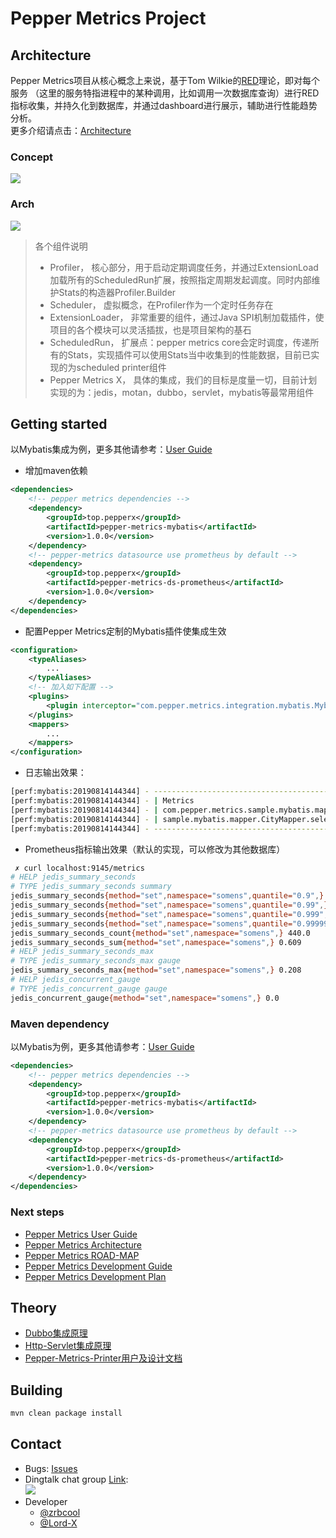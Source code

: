 # Pepper Metrics Project  
## Architecture  
Pepper Metrics项目从核心概念上来说，基于Tom Wilkie的[RED](https://grafana.com/blog/2018/08/02/the-red-method-how-to-instrument-your-services/)理论，即对每个服务
（这里的服务特指进程中的某种调用，比如调用一次数据库查询）进行RED指标收集，并持久化到数据库，并通过dashboard进行展示，辅助进行性能趋势分析。  
更多介绍请点击：[Architecture](./docs/Architecture.md)
### Concept
![](http://oss.zrbcool.top/picgo/pepper-metrics-concept.png)
### Arch
![](http://oss.zrbcool.top/picgo/pepper-metrics-arch-2019-08-14.png)
> 各个组件说明
> - Profiler， 核心部分，用于启动定期调度任务，并通过ExtensionLoad加载所有的ScheduledRun扩展，按照指定周期发起调度。同时内部维护Stats的构造器Profiler.Builder
> - Scheduler， 虚拟概念，在Profiler作为一个定时任务存在
> - ExtensionLoader， 非常重要的组件，通过Java SPI机制加载插件，使项目的各个模块可以灵活插拔，也是项目架构的基石
> - ScheduledRun， 扩展点：pepper metrics core会定时调度，传递所有的Stats，实现插件可以使用Stats当中收集到的性能数据，目前已实现的为scheduled printer组件
> - Pepper Metrics X， 具体的集成，我们的目标是度量一切，目前计划实现的为：jedis，motan，dubbo，servlet，mybatis等最常用组件
## Getting started  
以Mybatis集成为例，更多其他请参考：[User Guide](./docs/User_guide.md#samples)  
- 增加maven依赖
```xml
<dependencies>
    <!-- pepper metrics dependencies -->
    <dependency>
        <groupId>top.pepperx</groupId>
        <artifactId>pepper-metrics-mybatis</artifactId>
        <version>1.0.0</version>
    </dependency>
    <!-- pepper-metrics datasource use prometheus by default -->
    <dependency>
        <groupId>top.pepperx</groupId>
        <artifactId>pepper-metrics-ds-prometheus</artifactId>
        <version>1.0.0</version>
    </dependency>
</dependencies>
```
- 配置Pepper Metrics定制的Mybatis插件使集成生效
```xml
<configuration>
    <typeAliases>
        ...
    </typeAliases>
    <!-- 加入如下配置 -->
    <plugins>
        <plugin interceptor="com.pepper.metrics.integration.mybatis.MybatisProfilerPlugin" />
    </plugins>
    <mappers>
        ...
    </mappers>
</configuration>
```
- 日志输出效果：
```bash
[perf:mybatis:20190814144344] - --------------------------------------------------------------------------------------------------------------------------------------------------------------
[perf:mybatis:20190814144344] - | Metrics                                                                       Max(ms) Concurrent     Error     Count   P90(ms)   P99(ms)  P999(ms)     Qps | 
[perf:mybatis:20190814144344] - | com.pepper.metrics.sample.mybatis.mapper.HotelMapper.selectByCityId               3.4          0         0      1950       0.7       1.7       3.3    32.5 | 
[perf:mybatis:20190814144344] - | sample.mybatis.mapper.CityMapper.selectCityById                                  58.7          0         0      1950       0.7       2.4      58.7    32.5 | 
[perf:mybatis:20190814144344] - --------------------------------------------------------------------------------------------------------------------------------------------------------------
```
- Prometheus指标输出效果（默认的实现，可以修改为其他数据库）
```bash
 ✗ curl localhost:9145/metrics
# HELP jedis_summary_seconds  
# TYPE jedis_summary_seconds summary
jedis_summary_seconds{method="set",namespace="somens",quantile="0.9",} 9.8304E-4
jedis_summary_seconds{method="set",namespace="somens",quantile="0.99",} 9.8304E-4
jedis_summary_seconds{method="set",namespace="somens",quantile="0.999",} 0.209682432
jedis_summary_seconds{method="set",namespace="somens",quantile="0.99999",} 0.209682432
jedis_summary_seconds_count{method="set",namespace="somens",} 440.0
jedis_summary_seconds_sum{method="set",namespace="somens",} 0.609
# HELP jedis_summary_seconds_max  
# TYPE jedis_summary_seconds_max gauge
jedis_summary_seconds_max{method="set",namespace="somens",} 0.208
# HELP jedis_concurrent_gauge  
# TYPE jedis_concurrent_gauge gauge
jedis_concurrent_gauge{method="set",namespace="somens",} 0.0
```
### Maven dependency
以Mybatis为例，更多其他请参考：[User Guide](./docs/User_guide.md#samples)  
```xml
<dependencies>
    <!-- pepper metrics dependencies -->
    <dependency>
        <groupId>top.pepperx</groupId>
        <artifactId>pepper-metrics-mybatis</artifactId>
        <version>1.0.0</version>
    </dependency>
    <!-- pepper-metrics datasource use prometheus by default -->
    <dependency>
        <groupId>top.pepperx</groupId>
        <artifactId>pepper-metrics-ds-prometheus</artifactId>
        <version>1.0.0</version>
    </dependency>
</dependencies>
```
### Next steps  
- [Pepper Metrics User Guide](./docs/User_guide.md)
- [Pepper Metrics Architecture](./docs/Architecture.md)
- [Pepper Metrics ROAD-MAP](./docs/Roadmap.md)
- [Pepper Metrics Development Guide](./docs/Dev_Guide.md)
- [Pepper Metrics Development Plan](./docs/Dev_plan.md)

## Theory
- [Dubbo集成原理](./pepper-metrics-integration/pepper-metrics-dubbo/README.md)
- [Http-Servlet集成原理](./pepper-metrics-integration/pepper-metrics-servlet/README.md)
- [Pepper-Metrics-Printer用户及设计文档](./pepper-metrics-scheduled/pepper-metrics-scheduled-printer/README.md)

## Building  
```bash
mvn clean package install
```
## Contact  
* Bugs: [Issues](https://github.com/zrbcool/pepper-metrics/issues/new?template=dubbo-issue-report-template.md)
* Dingtalk chat group [Link](https://qr.dingtalk.com/action/joingroup?code=v1,k1,U4KKXEbTFBpuMbQMIQNij2IYszit+yktsAJh/9NjLFM=&_dt_no_comment=1&origin=11):  
![](http://oss.zrbcool.top/picgo/pepper-metrics-dingtalk-qrcode.png) 
* Developer
    * [@zrbcool](https://github.com/zrbcool)
    * [@Lord-X](https://github.com/Lord-X)

